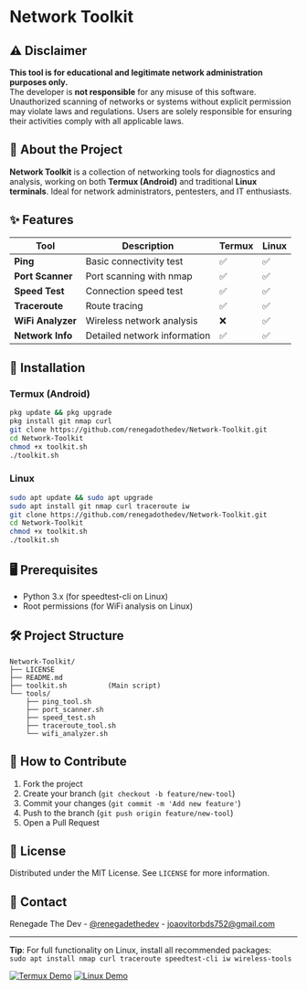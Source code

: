 
# Network Toolkit

## ⚠️ Disclaimer
**This tool is for educational and legitimate network administration purposes only.**  
The developer is **not responsible** for any misuse of this software. Unauthorized scanning of networks or systems without explicit permission may violate laws and regulations. Users are solely responsible for ensuring their activities comply with all applicable laws.

## 📡 About the Project

**Network Toolkit** is a collection of networking tools for diagnostics and analysis, working on both **Termux (Android)** and traditional **Linux terminals**. Ideal for network administrators, pentesters, and IT enthusiasts.

## ✨ Features

| Tool | Description | Termux | Linux |
|------|------------|--------|-------|
| **Ping** | Basic connectivity test | ✅ | ✅ |
| **Port Scanner** | Port scanning with nmap | ✅ | ✅ |
| **Speed Test** | Connection speed test | ✅ | ✅ |
| **Traceroute** | Route tracing | ✅ | ✅ |
| **WiFi Analyzer** | Wireless network analysis | ❌ | ✅ |
| **Network Info** | Detailed network information | ✅ | ✅ |

## 🚀 Installation

### Termux (Android)
```bash
pkg update && pkg upgrade
pkg install git nmap curl
git clone https://github.com/renegadothedev/Network-Toolkit.git
cd Network-Toolkit
chmod +x toolkit.sh
./toolkit.sh
```

### Linux
```bash
sudo apt update && sudo apt upgrade
sudo apt install git nmap curl traceroute iw
git clone https://github.com/renegadothedev/Network-Toolkit.git
cd Network-Toolkit
chmod +x toolkit.sh
./toolkit.sh
```

## 🖥️ Prerequisites
- Python 3.x (for speedtest-cli on Linux)
- Root permissions (for WiFi analysis on Linux)

## 🛠️ Project Structure
```
Network-Toolkit/
├── LICENSE
├── README.md
├── toolkit.sh          (Main script)
└── tools/
    ├── ping_tool.sh
    ├── port_scanner.sh
    ├── speed_test.sh
    ├── traceroute_tool.sh
    └── wifi_analyzer.sh
```

## 📝 How to Contribute
1. Fork the project
2. Create your branch (`git checkout -b feature/new-tool`)
3. Commit your changes (`git commit -m 'Add new feature'`)
4. Push to the branch (`git push origin feature/new-tool`)
5. Open a Pull Request

## 📜 License
Distributed under the MIT License. See `LICENSE` for more information.

## 📧 Contact
Renegade The Dev - [@renegadethedev](https://github.com/renegadothedev) - joaovitorbds752@gmail.com

---

**Tip**: For full functionality on Linux, install all recommended packages:  
`sudo apt install nmap curl traceroute speedtest-cli iw wireless-tools`  

[![Termux Demo](https://img.shields.io/badge/Demo-Termux-brightgreen)](https://example.com/demo) 
[![Linux Demo](https://img.shields.io/badge/Demo-Linux-blue)](https://example.com/demo)  

